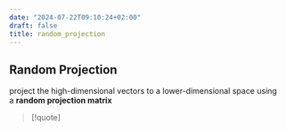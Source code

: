 ```yaml
---
date: "2024-07-22T09:10:24+02:00"
draft: false
title: random_projection
---
```


## Random Projection

project the high-dimensional vectors to a lower-dimensional space using
a **random projection matrix**

> \[!quote\]
